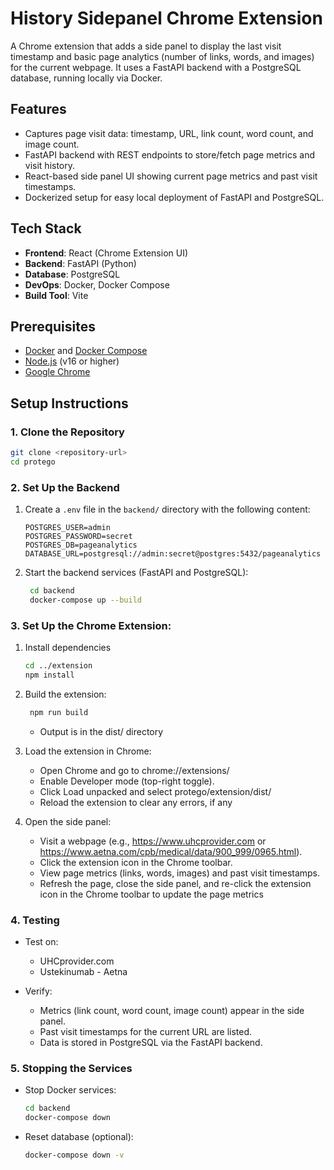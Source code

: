 # History Sidepanel Chrome Extension

A Chrome extension that adds a side panel to display the last visit timestamp and basic page analytics (number of links, words, and images) for the current webpage. It uses a FastAPI backend with a PostgreSQL database, running locally via Docker.

## Features

- Captures page visit data: timestamp, URL, link count, word count, and image count.
- FastAPI backend with REST endpoints to store/fetch page metrics and visit history.
- React-based side panel UI showing current page metrics and past visit timestamps.
- Dockerized setup for easy local deployment of FastAPI and PostgreSQL.

## Tech Stack

- **Frontend**: React (Chrome Extension UI)
- **Backend**: FastAPI (Python)
- **Database**: PostgreSQL
- **DevOps**: Docker, Docker Compose
- **Build Tool**: Vite

## Prerequisites

- [Docker](https://www.docker.com/get-started) and [Docker Compose](https://docs.docker.com/compose/install/)
- [Node.js](https://nodejs.org/) (v16 or higher)
- [Google Chrome](https://www.google.com/chrome/)

## Setup Instructions

### 1. Clone the Repository

```bash
git clone <repository-url>
cd protego
```

### 2. Set Up the Backend

1. Create a `.env` file in the `backend/` directory with the following content:
   ```plaintext
   POSTGRES_USER=admin
   POSTGRES_PASSWORD=secret
   POSTGRES_DB=pageanalytics
   DATABASE_URL=postgresql://admin:secret@postgres:5432/pageanalytics
   ```
2. Start the backend services (FastAPI and PostgreSQL):
   ```bash
    cd backend
    docker-compose up --build
   ```

### 3. Set Up the Chrome Extension:

1.  Install dependencies
    ```bash
    cd ../extension
    npm install
    ```

2. Build the extension:
   ```bash
    npm run build
   ```
   - Output is in the dist/ directory
3. Load the extension in Chrome:
   - Open Chrome and go to chrome://extensions/
   - Enable Developer mode (top-right toggle).
   - Click Load unpacked and select protego/extension/dist/
   - Reload the extension to clear any errors, if any
4. Open the side panel:
   - Visit a webpage (e.g., https://www.uhcprovider.com or https://www.aetna.com/cpb/medical/data/900_999/0965.html).
   - Click the extension icon in the Chrome toolbar.
   - View page metrics (links, words, images) and past visit timestamps.
   - Refresh the page, close the side panel, and re-click the extension icon in the Chrome toolbar to update the page metrics

### 4. Testing

- Test on:

  - UHCprovider.com
  - Ustekinumab - Aetna

- Verify:
  - Metrics (link count, word count, image count) appear in the side panel.
  - Past visit timestamps for the current URL are listed.
  - Data is stored in PostgreSQL via the FastAPI backend.

### 5. Stopping the Services

- Stop Docker services:
  ```bash
  cd backend
  docker-compose down
  ```
- Reset database (optional):
  ```bash
  docker-compose down -v
  ```
